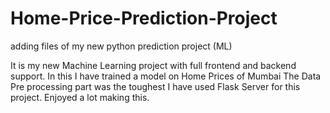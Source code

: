 # Home-Price-Prediction-Project
adding files of my new python prediction project (ML)


It is my new Machine Learning project with full frontend and backend support.
In this I have trained a model on Home Prices of Mumbai
The Data Pre processing part was the toughest
I have used Flask Server for this project.
Enjoyed a lot making this.
